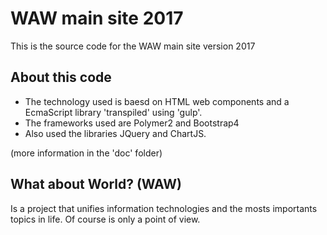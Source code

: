 # WAW main site 2017

This is the source code for the WAW main site version 2017

## About this code
- The technology used is baesd on HTML web components and a EcmaScript library 'transpiled' using 'gulp'.
- The frameworks used are Polymer2 and Bootstrap4
- Also used the libraries JQuery and ChartJS. 

(more information in the 'doc' folder)


## What about World? (WAW)
Is a project that unifies information technologies and the mosts importants topics in life. Of course is only a point of view.